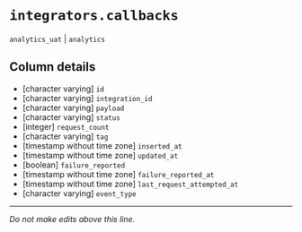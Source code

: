# `integrators.callbacks`
`analytics_uat` | `analytics`

## Column details
* [character varying] `id`
* [character varying] `integration_id`
* [character varying] `payload`
* [character varying] `status`
* [integer]   `request_count`
* [character varying] `tag`
* [timestamp without time zone] `inserted_at`
* [timestamp without time zone] `updated_at`
* [boolean]   `failure_reported`
* [timestamp without time zone] `failure_reported_at`
* [timestamp without time zone] `last_request_attempted_at`
* [character varying] `event_type`

-------------------------------------------------------------------------------
*Do not make edits above this line.*
